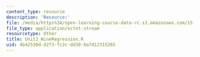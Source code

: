 ```yaml
---
content_type: resource
description: 'Resource:'
file: /media/https%3A/open-learning-course-data-rc.s3.amazonaws.com/15-071-the-analytics-edge-spring-2017/4b42530dd2f3fc2cdd30ba7d12315265_Unit2_WineRegression.R
file_type: application/octet-stream
resourcetype: Other
title: Unit2_WineRegression.R
uid: 4b42530d-d2f3-fc2c-dd30-ba7d12315265
---
```

